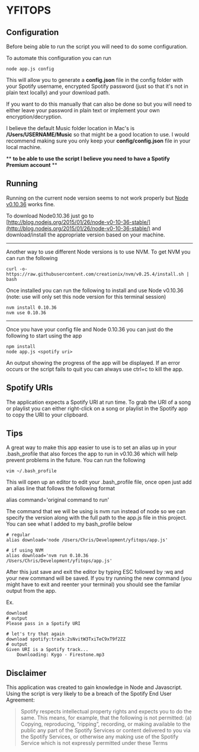 YFITOPS
===========

## Configuration
Before being able to run the script you will need to do some configuration.

To automate this configuration you can run
```
node app.js config
```
This will allow you to generate a **config.json** file in the config folder with your Spotify username, encrypted Spotify password (just so that it's not in plain text locally) and your download path.

If you want to do this manually that can also be done so but you will need to either leave your password in plain text or implement your own encryption/decryption.

I believe the default Music folder location in Mac's is **/Users/USERNAME/Music** so that might be a good location to use. I would recommend making sure you only keep your **config/config.json** file in your local machine.

** **to be able to use the script I believe you need to have a Spotify Premium account** **


## Running

Running on the current node version seems to not work properly but [Node v0.10.36](http://blog.nodejs.org/2015/01/26/node-v0-10-36-stable/) works fine. 

To download Node0.10.36 just go to [http://blog.nodejs.org/2015/01/26/node-v0-10-36-stable/](http://blog.nodejs.org/2015/01/26/node-v0-10-36-stable/) and download/install the appropriate version based on your machine.

---
Another way to use different Node versions is to use NVM. To get NVM you can run the following
```
curl -o- https://raw.githubusercontent.com/creationix/nvm/v0.25.4/install.sh | bash
```

Once installed you can run the following to install and use Node v0.10.36 (note: use will only set this node version for this terminal session)
```
nvm install 0.10.36
nvm use 0.10.36
```

---
Once you have your config file and Node 0.10.36 you can just do the following to start using the app

```
npm install
node app.js <spotify uri>
```

An output showing the progress of the app will be displayed. If an error occurs or the script fails to quit you can always use ctrl+c to kill the app.


## Spotify URIs
The application expects a Spotify URI at run time. To grab the URI of a song or playlist you can either right-click on a song or playlist in the Spotify app to copy the URI to your clipboard.

## Tips
A great way to make this app easier to use is to set an alias up in your .bash_profile that also forces the app to run in v0.10.36 which will help prevent problems in the future. You can run the following
```
vim ~/.bash_profile
```

This will open up an editor to edit your .bash_profile file, once open just add an alias line that follows the following format

alias command='original command to run'

The command that we will be using is nvm run instead of node so we can specify the version along with the full path to the app.js file in this project. You can see what I added to my bash_profile below
```
# regular
alias download='node /Users/Chris/Development/yfitops/app.js'

# if using NVM
alias download='nvm run 0.10.36 /Users/Chris/Development/yfitops/app.js'
```
After this just save and exit the editor by typing ESC followed by :wq and your new command will be saved. If you try running the new command (you might have to exit and reenter your terminal) you should see the familar output from the app.

Ex.
```
download
# output
Please pass in a Spotify URI

# let's try that again
download spotify:track:2sNvitW3TxiTeC9xT9f2ZZ
# output
Given URI is a Spotify track...
	Downloading: Kygo - Firestone.mp3
```

## Disclaimer
This application was created to gain knowledge in Node and Javascript.
Using the script is very likely to be a breach of the Spotify End User Agreement:

> Spotify respects intellectual property rights and expects you to do the same. This means, for example, that the following is not permitted: (a) Copying, reproducing, “ripping”, recording, or making available to the public any part of the Spotify Services or content delivered to you via the Spotify Services, or otherwise any making use of the Spotify Service which is not expressly permitted under these Terms


